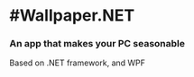 #Wallpaper.NET
=============
### An app that makes your PC seasonable
Based on .NET framework, and WPF
